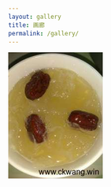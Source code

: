 ```yaml
---
layout: gallery
title: 画廊
permalink: /gallery/
---
```


<a href="/images/2016food001_b.jpg" data-lightbox="example-set" data-title="Click the right half of the image to move forward."><img class="example-image" src="/images/2016food001_s.jpg" alt=""/></a>
